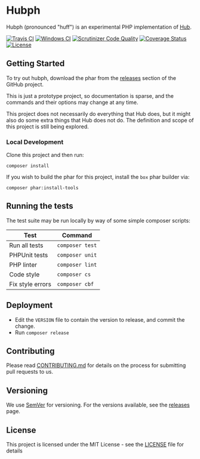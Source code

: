 # Hubph

Hubph (pronounced "huff") is an experimental PHP implementation of [Hub](https://github.com/github/hub).

[![Travis CI](https://travis-ci.org/g1a/hubph.svg?branch=main)](https://travis-ci.org/g1a/hubph)
[![Windows CI](https://ci.appveyor.com/api/projects/status/{{PUT_APPVEYOR_STATUS_BADGE_ID_HERE}}?svg=true)](https://ci.appveyor.com/project/g1a/hubph)
[![Scrutinizer Code Quality](https://scrutinizer-ci.com/g/g1a/hubph/badges/quality-score.png?b=main)](https://scrutinizer-ci.com/g/g1a/hubph/?branch=main)
[![Coverage Status](https://coveralls.io/repos/github/g1a/hubph/badge.svg?branch=main)](https://coveralls.io/github/g1a/hubph?branch=main) 
[![License](https://img.shields.io/badge/license-MIT-408677.svg)](LICENSE)

## Getting Started

To try out hubph, download the phar from the [releases](https://github.com/g1a/hubph/releases) section of the GitHub project.

This is just a prototype project, so documentation is sparse, and the commands and their options may change at any time.

This project does not necessarily do everything that Hub does, but it might also do some extra things that Hub does not do. The definition and scope of this project is still being explored.

### Local Development

Clone this project and then run:

```
composer install
```

If you wish to build the phar for this project, install the `box` phar builder via:

```
composer phar:install-tools
```

## Running the tests

The test suite may be run locally by way of some simple composer scripts:

| Test             | Command
| ---------------- | ---
| Run all tests    | `composer test`
| PHPUnit tests    | `composer unit`
| PHP linter       | `composer lint`
| Code style       | `composer cs`     
| Fix style errors | `composer cbf`


## Deployment

- Edit the `VERSION` file to contain the version to release, and commit the change.
- Run `composer release`

## Contributing

Please read [CONTRIBUTING.md](CONTRIBUTING.md) for details on the process for submitting pull requests to us.

## Versioning

We use [SemVer](http://semver.org/) for versioning. For the versions available, see the [releases](https://github.com/g1a/hubph/releases) page.

## License

This project is licensed under the MIT License - see the [LICENSE](LICENSE) file for details
